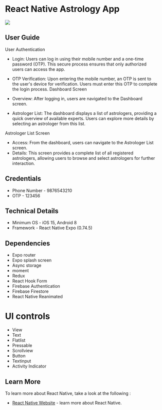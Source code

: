 
# React Native Astrology App
![](https://github.com/TOPSinfo/firebase_reactnative/blob/main/Simulator%20Screen%20Recording%20-%20iPhone.gif)

## User Guide
User Authentication
 - Login: Users can log in using their mobile number and a one-time password (OTP). This secure process ensures that only authorized users can access the app.
 - OTP Verification: Upon entering the mobile number, an OTP is sent to the user's device for verification. Users must enter this OTP to complete the login process.
Dashboard Screen

- Overview: After logging in, users are navigated to the Dashboard screen.
- Astrologer List: The dashboard displays a list of astrologers, providing a quick overview of available experts. Users can explore more details by selecting an astrologer from this list.

Astrologer List Screen
 - Access: From the dashboard, users can navigate to the Astrologer List screen.
 - Details: This screen provides a complete list of all registered astrologers, allowing users to browse and select astrologers for further interaction.

## Credentials
- Phone Number - 9876543210
- OTP - 123456

## Technical Details
- Minimum OS - iOS 15, Android 8
- Framework - React Native Expo (0.74.5)

## Dependencies
- Expo router
- Expo splash screen
- Async storage
- moment
- Redux
- React Hook Form
- Firebase Authentication
- Firebase Firestore
- React Native Reanimated


# UI controls
- View
- Text
- Flatlist
- Pressable
- Scrollview
- Button
- Textinput
- Activity Indicator

## Learn More

To learn more about React Native, take a look at the following :

- [React Native Website](https://reactnative.dev) - learn more about React Native.